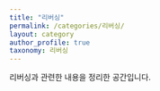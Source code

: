 ```yaml
---
title: "리버싱"
permalink: /categories/리버싱/
layout: category
author_profile: true
taxonomy: 리버싱
---
```


리버싱과 관련한 내용을 정리한 공간입니다.

